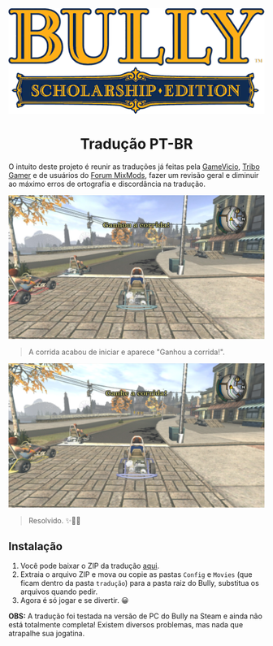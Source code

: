 <div align="center">
  <img src="./bully-se.png" width="600px" alt="Bully Tradução PT-BR">
  <h1>Tradução PT-BR</h1>
</div>

O intuito deste projeto é reunir as traduções já feitas pela [GameVicio](https://www.gamevicio.com/traducao/traducao-de-bully-scholarship-edition-para-portugues-brasil/), [Tribo Gamer](https://tribogamer.com/traducoes/328_traducao-do-bully-scholarship-edition-para-portugues-do-brasil.html) e de usuários do [Forum MixMods](https://forum.mixmods.com.br/f109-outros/t2388-traducao-nova-para-bully-scholarship-edition), fazer um revisão geral e diminuir ao máximo erros de ortografia e discordância na tradução.

![ganhou-corrida-original.jpg](screenshots/ganhou-corrida-original.jpg)

> A corrida acabou de iniciar e aparece "Ganhou a corrida!".

![ganhou-a-corrida-fixed.png](screenshots/ganhou-a-corrida-fixed.png)

> Resolvido. ✨️🌟️💫️

## Instalação

1. Você pode baixar o ZIP da tradução [aqui](https://github.com/cappp/bully-pt-br/releases/latest).
2. Extraia o arquivo ZIP e mova ou copie as pastas `Config` e `Movies` (que ficam dentro da pasta `tradução`) para a pasta raiz do Bully, substitua os arquivos quando pedir.
3. Agora é só jogar e se divertir. 😀️

**OBS:** A tradução foi testada na versão de PC do Bully na Steam e ainda não está totalmente completa! Existem diversos problemas, mas nada que atrapalhe sua jogatina.
